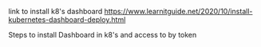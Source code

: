 link to install k8's dashboard 
https://www.learnitguide.net/2020/10/install-kubernetes-dashboard-deploy.html

Steps to install Dashboard in k8's and access to by token
